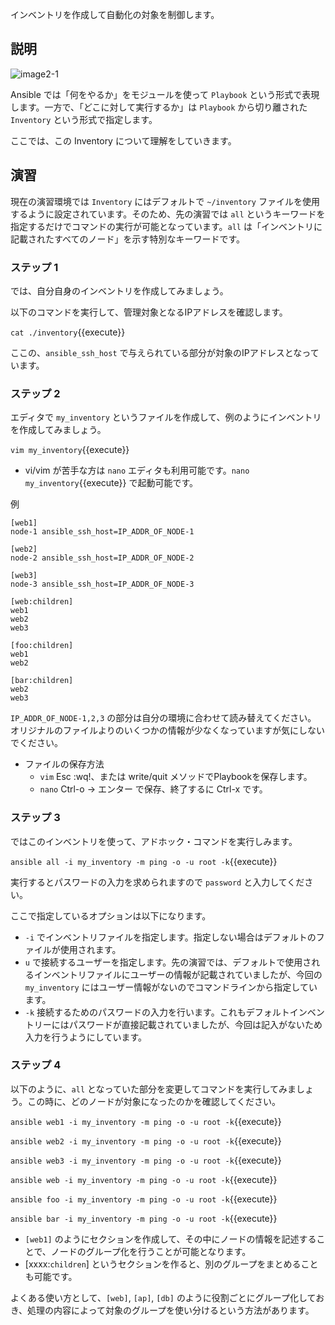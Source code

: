 インベントリを作成して自動化の対象を制御します。

## 説明

![image2-1](https://raw.githubusercontent.com/irixjp/katacoda-scenarios/master/ansible-101/images/image2-1.png "image2-1")

Ansible では「何をやるか」をモジュールを使って `Playbook` という形式で表現します。一方で、「どこに対して実行するか」は `Playbook` から切り離された `Inventory` という形式で指定します。

ここでは、この Inventory について理解をしていきます。

## 演習

現在の演習環境では `Inventory` にはデフォルトで `~/inventory` ファイルを使用するように設定されています。そのため、先の演習では `all` というキーワードを指定するだけでコマンドの実行が可能となっています。`all` は「インベントリに記載されたすべてのノード」を示す特別なキーワードです。

### ステップ 1

では、自分自身のインベントリを作成してみましょう。

以下のコマンドを実行して、管理対象となるIPアドレスを確認します。

`cat ./inventory`{{execute}}

ここの、`ansible_ssh_host` で与えられている部分が対象のIPアドレスとなっています。


### ステップ 2

エディタで `my_inventory` というファイルを作成して、例のようにインベントリを作成してみましょう。

`vim my_inventory`{{execute}}

- vi/vim が苦手な方は `nano` エディタも利用可能です。`nano my_inventory`{{execute}} で起動可能です。

例
```
[web1]
node-1 ansible_ssh_host=IP_ADDR_OF_NODE-1

[web2]
node-2 ansible_ssh_host=IP_ADDR_OF_NODE-2

[web3]
node-3 ansible_ssh_host=IP_ADDR_OF_NODE-3

[web:children]
web1
web2
web3

[foo:children]
web1
web2

[bar:children]
web2
web3
```

`IP_ADDR_OF_NODE-1,2,3` の部分は自分の環境に合わせて読み替えてください。
オリジナルのファイルよりのいくつかの情報が少なくなっていますが気にしないでください。

- ファイルの保存方法
  - `vim` Esc :wq!、または write/quit メソッドでPlaybookを保存します。
  - `nano` Ctrl-o → エンター で保存、終了するに Ctrl-x です。

### ステップ 3

ではこのインベントリを使って、アドホック・コマンドを実行しみます。

`ansible all -i my_inventory -m ping -o -u root -k`{{execute}}

実行するとパスワードの入力を求められますので `password` と入力してください。

ここで指定しているオプションは以下になります。

- `-i` でインベントリファイルを指定します。指定しない場合はデフォルトのファイルが使用されます。
- `u` で接続するユーザーを指定します。先の演習では、デフォルトで使用されるインベントリファイルにユーザーの情報が記載されていましたが、今回の `my_inventory` にはユーザー情報がないのでコマンドラインから指定しています。
- `-k` 接続するためのパスワードの入力を行います。これもデフォルトインベントリーにはパスワードが直接記載されていましたが、今回は記入がないため入力を行うようにしています。


### ステップ 4

以下のように、`all` となっていた部分を変更してコマンドを実行してみましょう。この時に、どのノードが対象になったのかを確認してください。

`ansible web1 -i my_inventory -m ping -o -u root -k`{{execute}}

`ansible web2 -i my_inventory -m ping -o -u root -k`{{execute}}

`ansible web3 -i my_inventory -m ping -o -u root -k`{{execute}}

`ansible web -i my_inventory -m ping -o -u root -k`{{execute}}

`ansible foo -i my_inventory -m ping -o -u root -k`{{execute}}

`ansible bar -i my_inventory -m ping -o -u root -k`{{execute}}

- `[web1]` のようにセクションを作成して、その中にノードの情報を記述することで、ノードのグループ化を行うことが可能となります。
- [xxxx:`children`] というセクションを作ると、別のグループをまとめることも可能です。

よくある使い方として、`[web]`, `[ap]`, `[db]` のように役割ごとにグループ化しておき、処理の内容によって対象のグループを使い分けるという方法があります。

